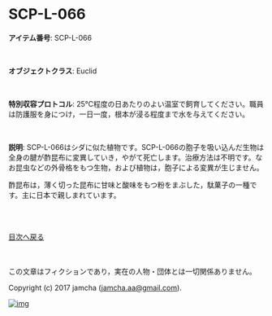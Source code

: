 # SCP-L-066

**アイテム番号**: SCP-L-066  

<br>  

**オブジェクトクラス**: Euclid  

<br>  

**特別収容プロトコル**: 25℃程度の日あたりのよい温室で飼育してください。職員は防護服を身につけ，一日一度，根本が浸る程度まで水を与えてください。  

<br>  

**説明**: SCP-L-066はシダに似た植物です。SCP-L-066の胞子を吸い込んだ生物は全身の腱が酢昆布に変異していき，やがて死亡します。治療方法は不明です。なお昆虫などの外骨格をもつ生物，および植物は，胞子による変異が生じません。  

酢昆布は，薄く切った昆布に甘味と酸味をもつ粉をまぶした，駄菓子の一種です。主に日本で親しまれています。  

<br>  
<br>  

[目次へ戻る](https://github.com/jamcha-aa/SCP/blob/master/README.md)  

<br>  
<br>  
この文章はフィクションであり，実在の人物・団体とは一切関係ありません。  

Copyright (c) 2017 jamcha (jamcha.aa@gmail.com).  

[![img](http://i.creativecommons.org/l/by-sa/4.0/88x31.png)](http://creativecommons.org/licenses/by-sa/4.0/deed)

